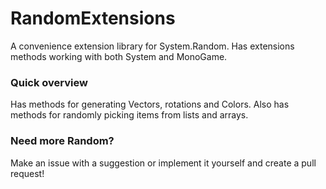 # RandomExtensions

A convenience extension library for System.Random. Has extensions methods working with both System and MonoGame.


### Quick overview
Has methods for generating Vectors, rotations and Colors. Also has methods for randomly picking items from lists and arrays.

### Need more Random?
Make an issue with a suggestion or implement it yourself and create a pull request!
